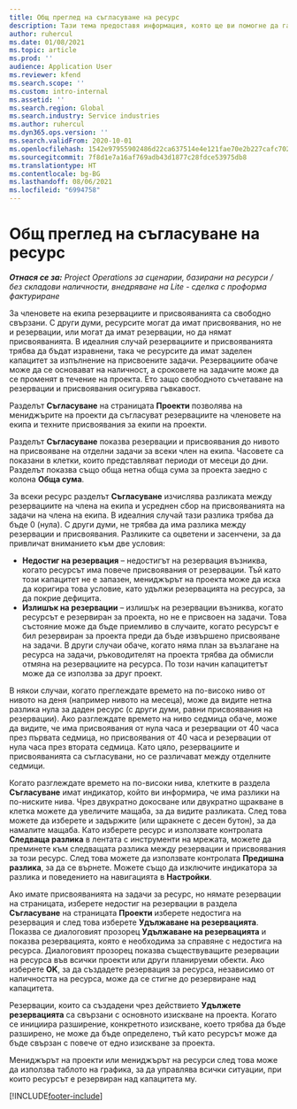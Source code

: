 ```yaml
---
title: Общ преглед на съгласуване на ресурс
description: Тази тема предоставя информация, която ще ви помогне да гарантирате, че резервирането на ресурси и заданията за проекти са изравнени.
author: ruhercul
ms.date: 01/08/2021
ms.topic: article
ms.prod: ''
audience: Application User
ms.reviewer: kfend
ms.search.scope: ''
ms.custom: intro-internal
ms.assetid: ''
ms.search.region: Global
ms.search.industry: Service industries
ms.author: ruhercul
ms.dyn365.ops.version: ''
ms.search.validFrom: 2020-10-01
ms.openlocfilehash: 1542e97955902486d22ca637514e4e121fae70e2b227cafc7020c031061b5f98
ms.sourcegitcommit: 7f8d1e7a16af769adb43d1877c28fdce53975db8
ms.translationtype: HT
ms.contentlocale: bg-BG
ms.lasthandoff: 08/06/2021
ms.locfileid: "6994758"
---
```

# <a name="resource-reconciliation-overview"></a>Общ преглед на съгласуване на ресурс

_**Отнася се за:** Project Operations за сценарии, базирани на ресурси / без складови наличности, внедряване на Lite - сделка с проформа фактуриране_

За членовете на екипа резервациите и присвояванията са свободно свързани. С други думи, ресурсите могат да имат присвоявания, но не и резервации, или могат да имат резервации, но да нямат присвояванията. В идеалния случай резервациите и присвояванията трябва да бъдат изравнени, така че ресурсите да имат заделен капацитет за изпълнение на присвоените задачи. Резервациите обаче може да се основават на наличност, а сроковете на задачите може да се променят в течение на проекта. Ето защо свободното съчетаване на резервации и присвоявания осигурява гъвкавост.

Разделът **Съгласуване** на страницата **Проекти** позволява на мениджърите на проекти да съгласуват резервациите на членовете на екипа и техните присвоявания за екипи на проекти.

Разделът **Съгласуване** показва резервации и присвоявания до нивото на присвояване на отделни задачи за всеки член на екипа. Часовете са показани в клетки, които представляват периоди от месеци до дни. Разделът показва също обща нетна обща сума за проекта заедно с колона **Обща сума**.

За всеки ресурс разделът **Съгласуване** изчислява разликата между резервациите на члена на екипа и усреднен сбор на присвояванията на задачи на члена на екипа. В идеалния случай тази разлика трябва да бъде 0 (нула). С други думи, не трябва да има разлика между резервации и присвоявания. Разликите са оцветени и засенчени, за да привличат вниманието към две условия:

- **Недостиг на резервация** – недостигът на резервация възниква, когато ресурсът има повече присвоявания от резервации. Тъй като този капацитет не е запазен, мениджърът на проекта може да иска да коригира това условие, като удължи резервацията на ресурса, за да покрие дефицита.
- **Излишък на резервации** – излишък на резервации възниква, когато ресурсът е резервиран за проекта, но не е присвоен на задачи. Това състояние може да бъде приемливо в случаите, когато ресурсът е бил резервиран за проекта преди да бъде извършено присвояване на задачи. В други случаи обаче, когато няма план за възлагане на ресурса на задачи, ръководителят на проекта трябва да обмисли отмяна на резервациите на ресурса. По този начин капацитетът може да се използва за друг проект.

В някои случаи, когато преглеждате времето на по-високо ниво от нивото на деня (например нивото на месеца), може да видите нетна разлика нула за даден ресурс (с други думи, равни присвоявания на резервации). Ако разглеждате времето на ниво седмица обаче, може да видите, че има присвоявания от нула часа и резервации от 40 часа през първата седмица, но присвоявания от 40 часа и резервации от нула часа през втората седмица. Като цяло, резервациите и присвояванията са съгласувани, но се различават между отделните седмици.

Когато разглеждате времето на по-високи нива, клетките в раздела **Съгласуване** имат индикатор, който ви информира, че има разлики на по-ниските нива. Чрез двукратно докосване или двукратно щракване в клетка можете да увеличите мащаба, за да видите разликата. След това можете да изберете и задържите (или щракнете с десен бутон), за да намалите мащаба. Като изберете ресурс и използвате контролата **Следваща разлика** в лентата с инструменти на мрежата, можете да преминете към следващата разлика между резервации и присвоявания за този ресурс. След това можете да използвате контролата **Предишна разлика**, за да се върнете. Можете също да изключите индикатора за разлика и поведението на навигацията в **Настройки**.

Ако имате присвояванията на задачи за ресурс, но нямате резервации на страницата, изберете недостиг на резервации в раздела **Съгласуване** на страницата **Проекти** изберете недостига на резервация и след това изберете **Удължаване на резервацията**. Показва се диалоговият прозорец **Удължаване на резервацията** и показва резервацията, която е необходима за справяне с недостига на ресурса. Диалоговият прозорец показва съществуващите резервации на ресурса във всички проекти или други планируеми обекти. Ако изберете **OK**, за да създадете резервация за ресурса, независимо от наличността на ресурса, може да се стигне до резервиране над капацитета.

Резервации, които са създадени чрез действието **Удължете резервацията** са свързани с основното изискване на проекта. Когато се инициира разширение, конкретното изискване, което трябва да бъде разширено, не може да бъде определено, тъй като ресурсът може да бъде свързан с повече от едно изискване за проекта.

Мениджърът на проекти или мениджърът на ресурси след това може да използва таблото на графика, за да управлява всички ситуации, при които ресурсът е резервиран над капацитета му.


[!INCLUDE[footer-include](../includes/footer-banner.md)]